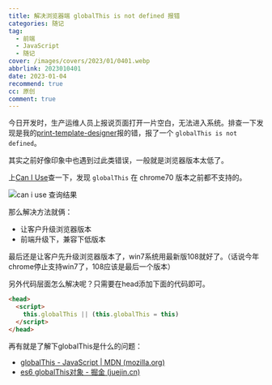 ```yaml
---
title: 解决浏览器端 globalThis is not defined 报错
categories: 随记
tag:
  - 前端
  - JavaScript
  - 随记
cover: /images/covers/2023/01/0401.webp
abbrlink: 2023010401
date: 2023-01-04
recommend: true
cc: 原创
comment: true
---
```


今日开发时，生产运维人员上报说页面打开一片空白，无法进入系统。排查一下发现是我的[print-template-designer](https://github.com/ROYIANS/print-template-designer)报的错，报了一个 `globalThis is not defined`。

其实之前好像印象中也遇到过此类错误，一般就是浏览器版本太低了。

上[Can I Use](https://caniuse.com/?search=global%20this)查一下，发现 `globalThis` 在 chrome70 版本之前都不支持的。

![can i use 查询结果](https://royians.notion.site/image/https%3A%2F%2Fs3-us-west-2.amazonaws.com%2Fsecure.notion-static.com%2F037a280f-63e9-4549-a9c0-f7f2cadcdb68%2FUntitled.png?id=f5983de1-0522-4d38-8520-5f8e942e866b&table=block&spaceId=b25f0245-21a9-49f6-af5a-33c2f791d93e&width=2000&userId=&cache=v2)

那么解决方法就俩：

- 让客户升级浏览器版本
- 前端升级下，兼容下低版本

最后还是让客户先升级浏览器版本了，win7系统用最新版108就好了。（话说今年chrome停止支持win7了，108应该是最后一个版本）

另外代码层面怎么解决呢？只需要在head添加下面的代码即可。

```html
<head>
  <script>
    this.globalThis || (this.globalThis = this)
  </script>
</head>
```

再有就是了解下globalThis是什么的问题：

- [globalThis - JavaScript | MDN (mozilla.org)](https://developer.mozilla.org/zh-CN/docs/Web/JavaScript/Reference/Global_Objects/globalThis)
- [es6 globalThis对象 - 掘金 (juejin.cn)](https://juejin.cn/post/7016622873729040414)
